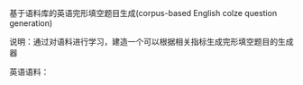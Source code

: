 基于语料库的英语完形填空题目生成(corpus-based English colze question generation)

说明：通过对语料进行学习，建造一个可以根据相关指标生成完形填空题目的生成器

英语语料：

